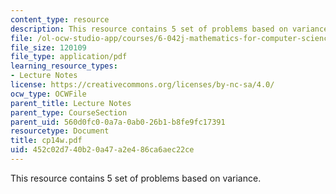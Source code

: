 ```yaml
---
content_type: resource
description: This resource contains 5 set of problems based on variance.
file: /ol-ocw-studio-app/courses/6-042j-mathematics-for-computer-science-fall-2005/452c02d740b20a47a2e486ca6aec22ce_cp14w.pdf
file_size: 120109
file_type: application/pdf
learning_resource_types:
- Lecture Notes
license: https://creativecommons.org/licenses/by-nc-sa/4.0/
ocw_type: OCWFile
parent_title: Lecture Notes
parent_type: CourseSection
parent_uid: 560d0fc0-0a7a-0ab0-26b1-b8fe9fc17391
resourcetype: Document
title: cp14w.pdf
uid: 452c02d7-40b2-0a47-a2e4-86ca6aec22ce
---
```

This resource contains 5 set of problems based on variance.